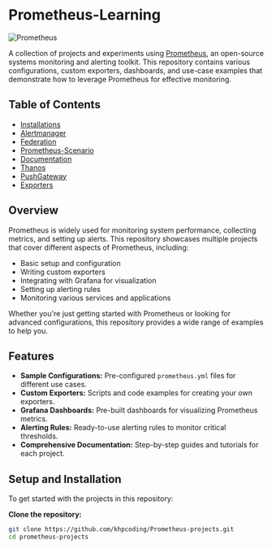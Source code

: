 # Prometheus-Learning

![Prometheus](https://img.shields.io/badge/Prometheus-Monitoring-orange?style=flat&logo=prometheus)

A collection of projects and experiments using [Prometheus](https://prometheus.io/), an open-source systems monitoring and alerting toolkit. This repository contains various configurations, custom exporters, dashboards, and use-case examples that demonstrate how to leverage Prometheus for effective monitoring.

## Table of Contents

- [Installations](#Installations)
- [Alertmanager](#Alertmanager)
- [Federation](#Federation)
- [Prometheus-Scenario](#Prometheus-Scenario)
- [Documentation](#Documentation)
- [Thanos](#Thanos)
- [PushGateway](#PushGateway)
- [Exporters](#Exporters)

## Overview

Prometheus is widely used for monitoring system performance, collecting metrics, and setting up alerts. This repository showcases multiple projects that cover different aspects of Prometheus, including:

- Basic setup and configuration
- Writing custom exporters
- Integrating with Grafana for visualization
- Setting up alerting rules
- Monitoring various services and applications

Whether you're just getting started with Prometheus or looking for advanced configurations, this repository provides a wide range of examples to help you.

## Features

- **Sample Configurations:** Pre-configured `prometheus.yml` files for different use cases.
- **Custom Exporters:** Scripts and code examples for creating your own exporters.
- **Grafana Dashboards:** Pre-built dashboards for visualizing Prometheus metrics.
- **Alerting Rules:** Ready-to-use alerting rules to monitor critical thresholds.
- **Comprehensive Documentation:** Step-by-step guides and tutorials for each project.

## Setup and Installation

To get started with the projects in this repository:

 **Clone the repository:**

   ```bash
   git clone https://github.com/khpcoding/Prometheus-projects.git
   cd prometheus-projects
